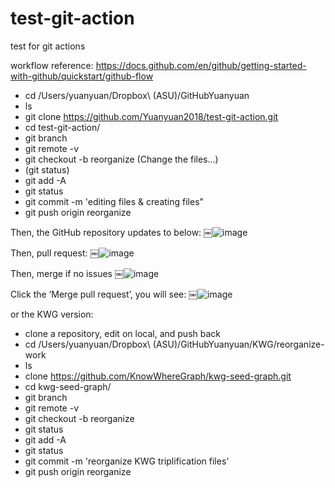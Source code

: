 # test-git-action
test for git actions


workflow reference:
https://docs.github.com/en/github/getting-started-with-github/quickstart/github-flow


- cd /Users/yuanyuan/Dropbox\ \(ASU\)/GitHubYuanyuan 
- ls
- git clone https://github.com/Yuanyuan2018/test-git-action.git
- cd test-git-action/
- git branch
- git remote -v
- git checkout -b reorganize
(Change the files…)
- (git status)
- git add -A
- git status
- git commit -m 'editing files & creating files"
- git push origin reorganize



Then, the GitHub repository updates to below:
￼![image](https://user-images.githubusercontent.com/43053656/122135552-97a84100-cdf5-11eb-94c6-9fb166c9f7f0.png)

Then, pull request:
￼![image](https://user-images.githubusercontent.com/43053656/122135676-cfaf8400-cdf5-11eb-86f5-e2be2661b542.png)

Then, merge if no issues
￼![image](https://user-images.githubusercontent.com/43053656/122135702-d807bf00-cdf5-11eb-8935-3154cb938d2f.png)

Click the ‘Merge pull request’, you will see:
￼![image](https://user-images.githubusercontent.com/43053656/122135721-df2ecd00-cdf5-11eb-864b-105e5400af95.png)





or the KWG version:

- clone a repository, edit on local, and push back
- cd /Users/yuanyuan/Dropbox\ \(ASU\)/GitHubYuanyuan/KWG/reorganize-work 
- ls
- clone https://github.com/KnowWhereGraph/kwg-seed-graph.git
- cd kwg-seed-graph/
- git branch
- git remote -v
- git checkout -b reorganize
- git status
- git add -A
- git status
- git commit -m 'reorganize KWG triplification files'
- git push origin reorganize
